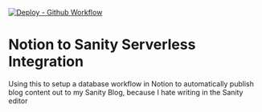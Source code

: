 [![Deploy - Github Workflow](https://github.com/dylanyoung-dev/Azure-Function-Notion-To-Sanity/actions/workflows/main.yml/badge.svg)](https://github.com/dylanyoung-dev/Azure-Function-Notion-To-Sanity/actions/workflows/main.yml)

# Notion to Sanity Serverless Integration
Using this to setup a database workflow in Notion to automatically publish blog content out to my Sanity Blog, because I hate writing in the Sanity editor
